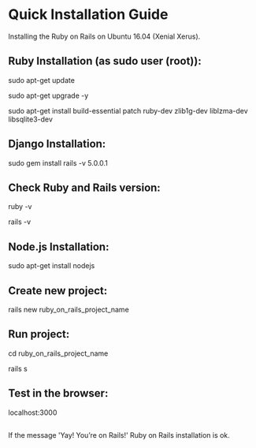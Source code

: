 # Quick Installation Guide

Installing the Ruby on Rails on Ubuntu 16.04 (Xenial Xerus).

## Ruby Installation (as sudo user (root)):
sudo apt-get update

sudo apt-get upgrade -y

sudo apt-get install build-essential patch ruby-dev zlib1g-dev liblzma-dev libsqlite3-dev

## Django Installation:
sudo gem install rails -v 5.0.0.1

## Check Ruby and Rails version:
ruby -v

rails -v

## Node.js Installation:
sudo apt-get install nodejs

## Create new project:
rails new ruby_on_rails_project_name

## Run project:
cd ruby_on_rails_project_name

rails s

## Test in the browser:
localhost:3000

##

If the message 'Yay! You’re on Rails!' Ruby on Rails installation is ok.

